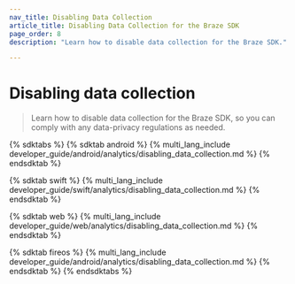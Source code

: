 ```yaml
---
nav_title: Disabling Data Collection
article_title: Disabling Data Collection for the Braze SDK
page_order: 8
description: "Learn how to disable data collection for the Braze SDK."

---
```


# Disabling data collection

> Learn how to disable data collection for the Braze SDK, so you can comply with any data-privacy regulations as needed.

{% sdktabs %}
{% sdktab android %}
{% multi_lang_include developer_guide/android/analytics/disabling_data_collection.md %}
{% endsdktab %}

{% sdktab swift %}
{% multi_lang_include developer_guide/swift/analytics/disabling_data_collection.md %}
{% endsdktab %}

{% sdktab web %}
{% multi_lang_include developer_guide/web/analytics/disabling_data_collection.md %}
{% endsdktab %}

{% sdktab fireos %}
{% multi_lang_include developer_guide/android/analytics/disabling_data_collection.md %}
{% endsdktab %}
{% endsdktabs %}
